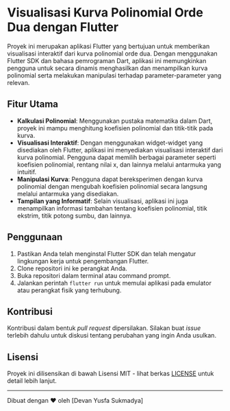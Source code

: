 # Visualisasi Kurva Polinomial Orde Dua dengan Flutter

Proyek ini merupakan aplikasi Flutter yang bertujuan untuk memberikan visualisasi interaktif dari kurva polinomial orde dua. Dengan menggunakan Flutter SDK dan bahasa pemrograman Dart, aplikasi ini memungkinkan pengguna untuk secara dinamis menghasilkan dan menampilkan kurva polinomial serta melakukan manipulasi terhadap parameter-parameter yang relevan.

## Fitur Utama

- **Kalkulasi Polinomial**: Menggunakan pustaka matematika dalam Dart, proyek ini mampu menghitung koefisien polinomial dan titik-titik pada kurva.
- **Visualisasi Interaktif**: Dengan menggunakan widget-widget yang disediakan oleh Flutter, aplikasi ini menyediakan visualisasi interaktif dari kurva polinomial. Pengguna dapat memilih berbagai parameter seperti koefisien polinomial, rentang nilai x, dan lainnya melalui antarmuka yang intuitif.
- **Manipulasi Kurva**: Pengguna dapat bereksperimen dengan kurva polinomial dengan mengubah koefisien polinomial secara langsung melalui antarmuka yang disediakan.
- **Tampilan yang Informatif**: Selain visualisasi, aplikasi ini juga menampilkan informasi tambahan tentang koefisien polinomial, titik ekstrim, titik potong sumbu, dan lainnya.

## Penggunaan

1. Pastikan Anda telah menginstal Flutter SDK dan telah mengatur lingkungan kerja untuk pengembangan Flutter.
2. Clone repositori ini ke perangkat Anda.
3. Buka repositori dalam terminal atau command prompt.
4. Jalankan perintah `flutter run` untuk memulai aplikasi pada emulator atau perangkat fisik yang terhubung.

## Kontribusi

Kontribusi dalam bentuk *pull request* dipersilakan. Silakan buat *issue* terlebih dahulu untuk diskusi tentang perubahan yang ingin Anda usulkan.

## Lisensi

Proyek ini dilisensikan di bawah Lisensi MIT - lihat berkas [LICENSE](LICENSE) untuk detail lebih lanjut.

---

Dibuat dengan ❤️ oleh [Devan Yusfa Sukmadya]
